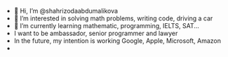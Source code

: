 - 👋 Hi, I’m @shahrizodaabdumalikova
- 👀 I’m interested in solving math problems, writing code, driving a car
- 🌱 I’m currently learning mathematic, programming, IELTS, SAT...
-    I want to be ambassador, senior programmer and lawyer
-    In the future, my intention is working Google, Apple, Microsoft, Amazon
-    
<!---
shahrizodaabdumalikova/shahrizodaabdumalikova is a ✨ special ✨ repository because its `README.md` (this file) appears on your GitHub profile.
You can click the Preview link to take a look at your changes.
--->

